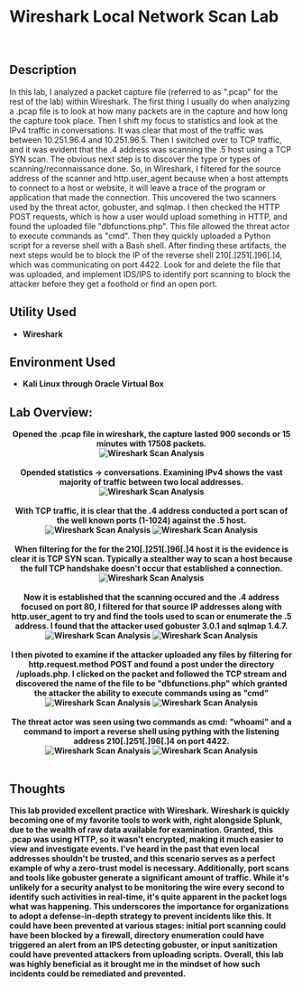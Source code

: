<h1>Wireshark Local Network Scan Lab</h1>

<br />
<h2>Description</h2>
In this lab, I analyzed a packet capture file (referred to as ".pcap" for the rest of the lab) within Wireshark. The first thing I usually do when analyzing a .pcap file is to look at how many packets are in the capture and how long the capture took place. Then I shift my focus to statistics and look at the IPv4 traffic in conversations. It was clear that most of the traffic was between 10.251.96.4 and 10.251.96.5. Then I switched over to TCP traffic, and it was evident that the .4 address was scanning the .5 host using a TCP SYN scan. The obvious next step is to discover the type or types of scanning/reconnaissance done. So, in Wireshark, I filtered for the source address of the scanner and http.user_agent because when a host attempts to connect to a host or website, it will leave a trace of the program or application that made the connection. This uncovered the two scanners used by the threat actor, gobuster, and sqlmap. I then checked the HTTP POST requests, which is how a user would upload something in HTTP, and found the uploaded file "dbfunctions.php". This file allowed the threat actor to execute commands as "cmd". Then they quickly uploaded a Python script for a reverse shell with a Bash shell. After finding these artifacts, the next steps would be to block the IP of the reverse shell 210[.]251[.]96[.]4, which was communicating on port 4422. Look for and delete the file that was uploaded, and implement IDS/IPS to identify port scanning to block the attacker before they get a foothold or find an open port.

<h2>Utility Used</h2>

- <b>Wireshark</b> 

<h2>Environment Used </h2>

- <b>Kali Linux through Oracle Virtual Box

<h2>Lab Overview:</h2>

<p align="center">
Opened the .pcap file in wireshark, the capture lasted 900 seconds or 15 minutes with 17508 packets.<br/>
<img src="https://github.com/KirkDJohnson/Network-Scan-pcap-Lab/assets/164972007/32fcc69f-94c9-4872-be13-35bf812d0b10" alt="Wireshark Scan Analysis"/>
<br />
<br />
Opended statistics -> conversations. Examining IPv4 shows the vast majority of traffic between two local addresses.<br/>
<img src="https://github.com/KirkDJohnson/Network-Scan-pcap-Lab/assets/164972007/9ddb7e2a-89d9-4bfb-90a1-587ef5cb14b4" alt="Wireshark Scan Analysis"/>
<br />
<br />
With TCP traffic, it is clear that the .4 address conducted a port scan of the well known ports (1-1024) against the .5 host.<br/>
<img src="https://github.com/KirkDJohnson/Network-Scan-pcap-Lab/assets/164972007/d4ecb423-d3ae-4a5f-8d59-51b5c7ce3b38" alt="Wireshark Scan Analysis"/>
<img src="https://github.com/KirkDJohnson/Network-Scan-pcap-Lab/assets/164972007/8af8be6b-2616-4269-a744-302a2e37a2db" alt="Wireshark Scan Analysis"/>
<br />
<br />
When filtering for the for the 210[.]251[.]96[.]4 host it is the evidence is clear it is TCP SYN scan. Typically a stealther way to scan a host because the full TCP handshake doesn't occur that established a connection. <br/>
<img src="https://github.com/KirkDJohnson/Network-Scan-pcap-Lab/assets/164972007/40d5e845-9f96-4610-baab-f4eba7336ec7" alt="Wireshark Scan Analysis"/>
<br />
<br />
Now it is established that the scanning occured and the .4 address focused on port 80, I filtered for that source IP addresses along with http.user_agent to try and find the tools used to scan or enumerate the .5 address. I found that the attacker used gobuster 3.0.1 and sqlmap 1.4.7. <br/>
<img src="https://github.com/KirkDJohnson/Network-Scan-pcap-Lab/assets/164972007/cbcc18e8-6e09-4ead-8982-9d3e1c4309bc" alt="Wireshark Scan Analysis"/>
<img src="https://github.com/KirkDJohnson/Network-Scan-pcap-Lab/assets/164972007/983d420b-44a6-4870-a799-0d06b8153cb6" alt="Wireshark Scan Analysis"/>
<br />
<br />
I then pivoted to examine if the attacker uploaded any files by filtering for http.request.method POST and found a post under the directory /uploads.php. I clicked on the packet and followed the TCP stream and discovered the name of the file to be "dbfunctions.php" which granted the attacker the ability to execute commands using as "cmd" <br/>
<img src="https://github.com/KirkDJohnson/Network-Scan-pcap-Lab/assets/164972007/14fb9ba7-b2b6-4c1b-896e-bbc6e68a4876" alt="Wireshark Scan Analysis"/>
  <img src="https://github.com/KirkDJohnson/Network-Scan-pcap-Lab/assets/164972007/0e519305-b6a6-4384-96a9-0c820fd53f2d" alt="Wireshark Scan Analysis"/>
<br />
<br />
The threat actor was seen using two commands as cmd: "whoami" and a command to import a reverse shell using pything with the listening address 210[.]251[.]96[.]4 on port 4422. <br/>
<img src="https://github.com/KirkDJohnson/Network-Scan-pcap-Lab/assets/164972007/0829c449-e0c4-4ed5-b13a-6d44dd4385a9" alt="Wireshark Scan Analysis"/>
  <img src="https://github.com/KirkDJohnson/Network-Scan-pcap-Lab/assets/164972007/6c4e5222-80e1-4bef-ad20-c63a73c32724" alt="Wireshark Scan Analysis"/>
<br />
<br />


<h2>Thoughts</h2>
This lab provided excellent practice with Wireshark. Wireshark is quickly becoming one of my favorite tools to work with, right alongside Splunk, due to the wealth of raw data available for examination. Granted, this .pcap was using HTTP, so it wasn't encrypted, making it much easier to view and investigate events. I've heard in the past that even local addresses shouldn't be trusted, and this scenario serves as a perfect example of why a zero-trust model is necessary. Additionally, port scans and tools like gobuster generate a significant amount of traffic. While it's unlikely for a security analyst to be monitoring the wire every second to identify such activities in real-time, it's quite apparent in the packet logs what was happening. This underscores the importance for organizations to adopt a defense-in-depth strategy to prevent incidents like this. It could have been prevented at various stages: initial port scanning could have been blocked by a firewall, directory enumeration could have triggered an alert from an IPS detecting gobuster, or input sanitization could have prevented attackers from uploading scripts. Overall, this lab was highly beneficial as it brought me in the mindset of how such incidents could be remediated and prevented.
<!--
 ```diff
- text in red
+ text in green
! text in orange
# text in gray
@@ text in purple (and bold)@@
```
--!>
